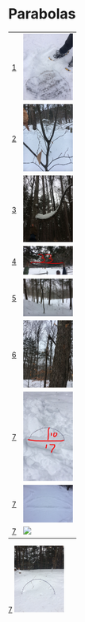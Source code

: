 # Parabolas
<table>

  <!-- START NEW ROW -->  
  <tr>
   <td>
      <a href="http://alpha.editor.p5js.org/full/rkO8IuiUf">1</a>
    </td>
    <td>
      <img src="https://raw.githubusercontent.com/woodstockcs/Parabolas/master/source-images/IMG_0332.JPG" width="100">
    </td>
  </tr>
  <!-- END NEW ROW -->    
  
  <!-- START NEW ROW -->  
  <tr>
   <td>
      <a href="http://alpha.editor.p5js.org/full/H1lannDs8M">2</a>
    </td>
    <td>
      <img src="https://raw.githubusercontent.com/woodstockcs/Parabolas/master/source-images/image3.jpeg" width="100">
    </td>
  </tr>
  <!-- END NEW ROW -->    

  <!-- START NEW ROW -->  
  <tr>
   <td>
      <a href="http://alpha.editor.p5js.org/full/r1hA7OoIf">3</a>
    </td>
    <td>
      <img src="https://raw.githubusercontent.com/woodstockcs/Parabolas/master/source-images/IMG_0325.JPG" width="100">
    </td>
  </tr>
  <!-- END NEW ROW -->    
  
  <!-- START NEW ROW -->
  <tr>
   <td>
      <a href="http://alpha.editor.p5js.org/full/r1Gi2PiLf">4</a>
    </td>
    <td>
      <img src="https://raw.githubusercontent.com/woodstockcs/Parabolas/master/source-images/IMG_0338.JPG" width="100">
    </td>
  </tr>
  <!-- END NEW ROW -->  

  <!-- START NEW ROW -->
  <tr>
   <td>
      <a href="http://alpha.editor.p5js.org/full/HyHy4_sLG">5</a>
    </td>
    <td>
      <img src="https://raw.githubusercontent.com/woodstockcs/Parabolas/master/source-images/image5.jpeg" width="100">
    </td>
  </tr>
  <!-- END NEW ROW -->  
  
  <!-- START NEW ROW -->
  <tr>
   <td>
      <a href="http://alpha.editor.p5js.org/full/B1OaEujUz">6</a>
    </td>
    <td>
      <img src="https://raw.githubusercontent.com/woodstockcs/Parabolas/master/source-images/image4.jpeg" width="100">
    </td>
  </tr>
  <!-- END NEW ROW -->  
  
  <!-- START NEW ROW -->
  <tr>
   <td>
      <a href="http://alpha.editor.p5js.org/full/ryTh3PsIM">7</a>
    </td>
    <td>
      <img src="https://raw.githubusercontent.com/woodstockcs/Parabolas/master/source-images/IMG_0329.JPG" width="100">
    </td>
  </tr>
  <!-- END NEW ROW -->  

  <!-- START NEW ROW -->
  <!-- from alexfrenchman account on github-->
  <tr>
   <td>
      <a href="http://alpha.editor.p5js.org/full/SJZahDiIM">7</a>
    </td>
    <td>
      <img src="https://raw.githubusercontent.com/woodstockcs/Parabolas/master/source-images/IMG_0331.JPG" width="100">
    </td>
  </tr>
  <!-- END NEW ROW -->  

  <!-- START NEW ROW -->
  <!-- from fallingchildren account on p5js-->
  <tr>
   <td>
      <a href="http://alpha.editor.p5js.org/full/r1Jp2vsLz">7</a>
    </td>
    <td>
      <img src="https://raw.githubusercontent.com/woodstockcs/Parabolas/master/source-images/image1.JPG" width="100">
    </td>
  </tr>
  <!-- END NEW ROW -->  
</table>

  <!-- START NEW ROW -->
  <!-- from GreatnessAwaits account on p5js-->
  <tr>
   <td>
      <a href="http://alpha.editor.p5js.org/full/Byv_2Pi8M">7</a>
    </td>
    <td>
      <img src="https://raw.githubusercontent.com/woodstockcs/Parabolas/master/source-images/IMG_0327.JPG" width="100">
    </td>
  </tr>
  <!-- END NEW ROW -->  
</table>
